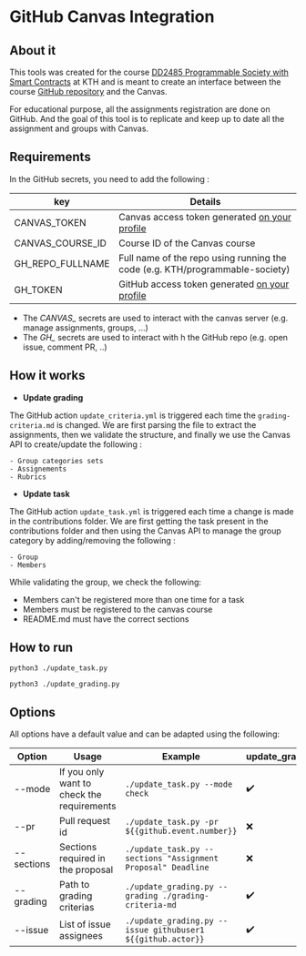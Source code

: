 # GitHub Canvas Integration

## About it

This tools was created for the course [DD2485 Programmable Society with Smart Contracts](https://www.kth.se/student/kurser/kurs/DD2485?l=en) at KTH and is meant to create an interface between the course [GitHub repository](https://github.com/KTH/programmable-society) and the Canvas.

For educational purpose, all the assignments registration are done on GitHub. And the goal of this tool is to replicate and keep up to date all the assignment and groups with Canvas.

## Requirements

In the GitHub secrets, you need to add the following :

| key | Details  | 
|---|---|
| CANVAS_TOKEN |  Canvas access token generated [on your profile](https://canvas.kth.se/profile/settings) |
| CANVAS_COURSE_ID | Course ID of the Canvas course  | 
| GH_REPO_FULLNAME  | Full name of the repo using running the code (e.g. KTH/programmable-society)  | 
| GH_TOKEN  |  GitHub access token generated [on your profile](https://github.com/settings/tokens) | 

- The *CANVAS_* secrets are used to interact with the canvas server (e.g. manage assignments, groups, ...)
- The *GH_* secrets are used to interact with h the GitHub repo (e.g. open issue, comment PR, ..)

## How it works

- **Update grading**
    
The GitHub action `update_criteria.yml` is triggered each time the `grading-criteria.md` is changed. We are first parsing the file to extract the assignments, then we validate the structure, and finally we use the Canvas API to create/update the following :

    - Group categories sets
    - Assignements
    - Rubrics
    
 
 - **Update task**
    
The GitHub action `update_task.yml` is triggered each time a change is made in the contributions folder. We are first getting the task present in the contributions folder and then using the Canvas API to manage the group category by adding/removing the following :

    - Group
    - Members 
    
 While validating the group, we check the following:
 
 - Members can't be registered more than one time for a task
 - Members must be registered to the canvas course
 - README.md must have the correct sections

## How to run

`python3 ./update_task.py`

`python3 ./update_grading.py`

## Options

All options have a default value and can be adapted using the following:

| Option | Usage | Example | update_grading.py | update_task.py |
|---|---|---|---|---|
|--mode| If you only want to check the requirements  | `./update_task.py --mode check` |:heavy_check_mark:|:heavy_check_mark:|
|--pr| Pull request id | `./update_task.py -pr ${{github.event.number}}` |:x:|:heavy_check_mark:|
|--sections| Sections required in the proposal | `./update_task.py --sections "Assignment Proposal" Deadline` |:x: |:heavy_check_mark:|
|--grading| Path to grading criterias | `./update_grading.py --grading ./grading-criteria-md` |:heavy_check_mark:|:x:|
|--issue| List of issue assignees | `./update_grading.py --issue githubuser1 ${{github.actor}}` |:heavy_check_mark:|:x:|

